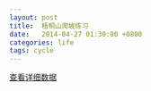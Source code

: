 ```yaml
---
layout: post
title:  梧桐山爬坡练习
date:   2014-04-27 01:30:00 +0800
categories: life
tags: cycle
---
```

[查看详细数据](http://iriding.cc/user/route/196614.shtml)  
